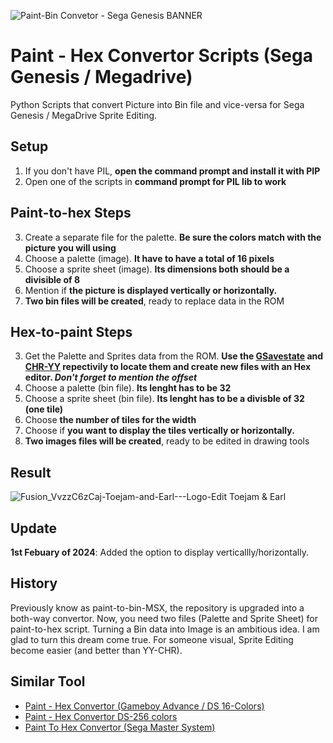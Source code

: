 ![Paint-Bin Convetor - Sega Genesis BANNER](https://github.com/zigaudrey/paint-hex-convertor-MSX/assets/129554573/44e32b22-2809-4761-8027-f73d21a9ebd8)

# Paint - Hex Convertor Scripts (Sega Genesis / Megadrive)
Python Scripts that convert Picture into Bin file and vice-versa for Sega Genesis / MegaDrive Sprite Editing.

## Setup
1. If you don't have PIL, **open the command prompt and install it with PIP**
2. Open one of the scripts in **command prompt for PIL lib to work**

## Paint-to-hex Steps
3. Create a separate file for the palette. **Be sure the colors match with the picture you will using**
3. Choose a palette (image). **It have to have a total of 16 pixels**
3. Choose a sprite sheet (image). **Its dimensions both should be a divisible of 8**
3. Mention if **the picture is displayed vertically or horizontally.**
3. **Two bin files will be created**, ready to replace data in the ROM

## Hex-to-paint Steps
3. Get the Palette and Sprites data from the ROM. **Use the [GSavestate](https://www.romhacking.net/utilities/344/) and [CHR-YY](https://www.romhacking.net/utilities/119/) repectivily to locate them and create new files with an Hex editor. _Don't forget to mention the offset_**
3. Choose a palette (bin file). **Its lenght has to be 32**
3. Choose a sprite sheet (bin file). **Its lenght has to be a divisble of 32 (one tile)**
3. Choose **the number of tiles for the width**
3. Choose if **you want to display the tiles vertically or horizontally.**
3. **Two images files will be created**, ready to be edited in drawing tools

## Result
![Fusion_VvzzC6zCaj-Toejam-and-Earl---Logo-Edit](https://github.com/zigaudrey/paint-hex-convertor-MSX/assets/129554573/c34f6f9e-147c-44a5-9d26-45d70f90f204) Toejam & Earl

## Update
**1st Febuary of 2024**: Added the option to display verticallly/horizontally.

## History
Previously know as paint-to-bin-MSX, the repository is upgraded into a both-way convertor. Now, you need two files (Palette and Sprite Sheet) for paint-to-hex script.
Turning a Bin data into Image is an ambitious idea. I am glad to turn this dream come true. For someone visual, Sprite Editing become easier (and better than YY-CHR).

## Similar Tool
+ [Paint - Hex Convertor (Gameboy Advance / DS 16-Colors)](https://github.com/zigaudrey/paint-hex-convertor-GBA-DS)
+ [Paint - Hex Convertor DS-256 colors](https://github.com/zigaudrey/paint-hex-convertor-DS-256)
+ [Paint To Hex Convertor (Sega Master System)](https://github.com/zigaudrey/paint-to-hex-convertor-SMS)
